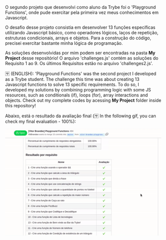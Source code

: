 O segundo projeto que desenvolvi como aluno da Trybe foi o 'Playground Functions', onde pude exercitar pela primeira vez meus conhecimentos em Javascript. 

O desafio desse projeto consistia em desenvolver 13 funções específicas utilizando Javascript básico, como operadores lógicos, laços de repetição, estruturas condicionais, arrays e objetos. Para a construção do código, precisei exercitar bastante minha lógica de programação. 

As soluções desenvolvidas por mim podem ser encontradas na pasta **My Project** desse repositório! O arquivo 'challenges.js' contém as soluções do Requisito 1 ao 9. Os últimos Requisitos estão no arquivo 'challenges2.js'.

🈂️ (ENGLISH): 'Playground Functions' was the second project I developed as a Trybe student. The challenge this time was about creating 13 Javascript functions to solve 13 specific requirements. To do so, I developed my solutions by combining programming logic with some JS resources, such as conditionals (if), loops (for), array interactions and objects. Check out my complete codes by acessing **My Project** folder inside this repository!

Abaixo, está o resultado da avaliação final (🈂️ In the following gif, you can check my final evaluation - 100%):

![PlaygroundEvaluation](PlaygroundEvaluation.gif)
